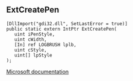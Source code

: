 ## ExtCreatePen

```
[DllImport("gdi32.dll", SetLastError = true)]
public static extern IntPtr ExtCreatePen(
   uint iPenStyle,
   uint cWidth,
   [In] ref LOGBRUSH lplb,
   uint cStyle,
   uint[] lpStyle
);
```

[Microsoft documentation](https://docs.microsoft.com/en-us/windows/win32/api/wingdi/nf-wingdi-extcreatepen)
